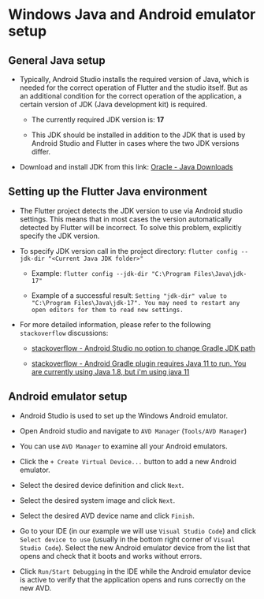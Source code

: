 # Windows Java and Android emulator setup

## General Java setup

* Typically, Android Studio installs the required version of Java, which is needed for the correct operation of Flutter and the studio itself. But as an additional condition for the correct operation of the application, a certain version of JDK (Java development kit) is required.
  
  * The currently required JDK version is: **17**

  * This JDK should be installed in addition to the JDK that is used by Android Studio and Flutter in cases where the two JDK versions differ.

* Download and install JDK from this link: [Oracle - Java Downloads](https://www.oracle.com/java/technologies/downloads/#java17)

## Setting up the Flutter Java environment

* The Flutter project detects the JDK version to use via Android studio settings. This means that in most cases the version automatically detected by Flutter will be incorrect. To solve this problem, explicitly specify the JDK version.

* To specify JDK version call in the project directory: `flutter config --jdk-dir "<Current Java JDK folder>"`

    * Example: `flutter config --jdk-dir "C:\Program Files\Java\jdk-17"`

    * Example of a successful result: `Setting "jdk-dir" value to "C:\Program Files\Java\jdk-17". You may need to restart any open editors for them to read new settings.`

* For more detailed information, please refer to the following `stackoverflow` discussions:
  
  * [stackoverflow - Android Studio no option to change Gradle JDK path](https://stackoverflow.com/questions/75671906/android-studio-no-option-to-change-gradle-jdk-path)
  
  * [stackoverflow - Android Gradle plugin requires Java 11 to run. You are currently using Java 1.8, but i'm using java 11](https://stackoverflow.com/questions/71532385/android-gradle-plugin-requires-java-11-to-run-you-are-currently-using-java-1-8/72903843#72903843)

## Android emulator setup

* Android Studio is used to set up the Windows Android emulator.

* Open Android studio and navigate to `AVD Manager` (`Tools/AVD Manager`)
  
* You can use `AVD Manager` to examine all your Android emulators.

* Click the `+ Create Virtual Device...` button to add a new Android emulator.
  
* Select the desired device definition and click `Next`.

* Select the desired system image and click `Next`.

* Select the desired AVD device name and click `Finish`.

* Go to your IDE (in our example we will use `Visual Studio Code`) and click `Select device to use` (usually in the bottom right corner of `Visual Studio Code`). Select the new Android emulator device from the list that opens and check that it boots and works without errors.
  
* Click `Run/Start Debugging` in the IDE while the Android emulator device is active to verify that the application opens and runs correctly on the new AVD.
